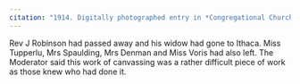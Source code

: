 ```yaml
---
citation: "1914. Digitally photographed entry in *Congregational Church 1868-1933 Minutes of Meetings and Membership*, used with permission from Caroline Valley Community Church."
---
```

Rev J Robinson had passed away and his widow had gone to Ithaca. Miss Tupperlu, Mrs Spaulding, Mrs Denman and Miss Voris had also left. The Moderator said this work of canvassing was a rather difficult piece of work as those knew who had done it. 

